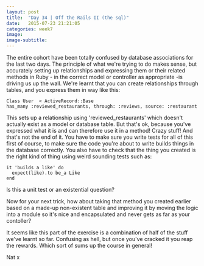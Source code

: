 ```yaml
---
layout: post
title:  "Day 34 | Off the Rails II (the sql)"
date:   2015-07-23 21:21:05
categories: week7
image:
image-subtitle: 
---
```


The entire cohort have been totally confused by database associations for the last two days. The principle of what we're trying to do makes sense, but accurately setting up relationships and expressing them or their related methods in Ruby - in the correct model or controller as appropriate -is driving us up the wall. We're learnt that you can create relationships through tables, and you express them in way like this:

    Class User  < ActiveRecord::Base
    has_many :reviewed_restaurants, through: :reviews, source: :restaurant

This sets up a relationship using 'reviewed_restaurants' which doesn't actually exist as a model or database table. But that's ok, because you've expressed what it is and can therefore use it in a method! Crazy stuff! And that's not the end of it. You have to make sure you write tests for all of this first of course, to make sure the code you're about to write builds things in the database correctly. You also have to check that the thing you created is the right kind of thing using weird sounding tests such as:

    it 'builds a like' do
      expect(like).to be_a Like
    end

Is this a unit test or an existential question?

Now for your next trick, how about taking that method you created earlier based on a made-up non-existent table and improving it by moving the logic into a module so it's nice and encapsulated and never gets as far as your contoller? 

It seems like this part of the exercise is a combination of half of the stuff we've learnt so far. Confusing as hell, but once you've cracked it you reap the rewards. Which sort of sums up the course in general!

Nat x
